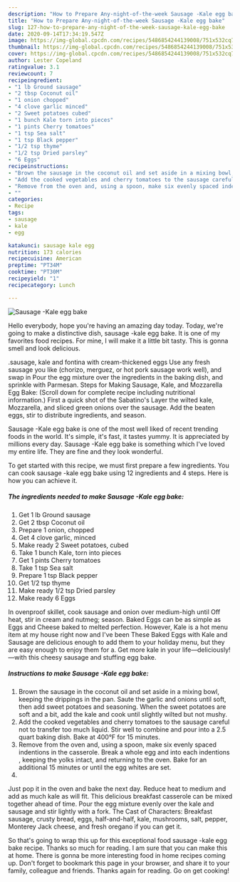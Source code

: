 ```yaml
---
description: "How to Prepare Any-night-of-the-week Sausage -Kale egg bake"
title: "How to Prepare Any-night-of-the-week Sausage -Kale egg bake"
slug: 127-how-to-prepare-any-night-of-the-week-sausage-kale-egg-bake
date: 2020-09-14T17:34:19.547Z
image: https://img-global.cpcdn.com/recipes/5486854244139008/751x532cq70/sausage-kale-egg-bake-recipe-main-photo.jpg
thumbnail: https://img-global.cpcdn.com/recipes/5486854244139008/751x532cq70/sausage-kale-egg-bake-recipe-main-photo.jpg
cover: https://img-global.cpcdn.com/recipes/5486854244139008/751x532cq70/sausage-kale-egg-bake-recipe-main-photo.jpg
author: Lester Copeland
ratingvalue: 3.1
reviewcount: 7
recipeingredient:
- "1 lb Ground sausage"
- "2 tbsp Coconut oil"
- "1 onion chopped"
- "4 clove garlic minced"
- "2 Sweet potatoes cubed"
- "1 bunch Kale torn into pieces"
- "1 pints Cherry tomatoes"
- "1 tsp Sea salt"
- "1 tsp Black pepper"
- "1/2 tsp thyme"
- "1/2 tsp Dried parsley"
- "6 Eggs"
recipeinstructions:
- "Brown the sausage in the coconut oil and set aside in a mixing bowl, keeping the drippings in the pan. Saute the garlic and onions until soft, then add sweet potatoes and seasoning. When the sweet potatoes are soft and a bit, add the kale and cook until slightly wilted but not mushy."
- "Add the cooked vegetables and cherry tomatoes to the sausage careful not to transfer too much liquid. Stir well to combine and pour into a 2.5 quart baking dish. Bake at 400°F for 15 minutes."
- "Remove from the oven and, using a spoon, make six evenly spaced indentions in the casserole. Break a whole egg and into each indentions , keeping the yolks intact, and returning to the oven. Bake for an additional 15 minutes or until the egg whites are set."
- ""
categories:
- Recipe
tags:
- sausage
- kale
- egg

katakunci: sausage kale egg 
nutrition: 173 calories
recipecuisine: American
preptime: "PT34M"
cooktime: "PT30M"
recipeyield: "1"
recipecategory: Lunch

---
```



![Sausage -Kale egg bake](https://img-global.cpcdn.com/recipes/5486854244139008/751x532cq70/sausage-kale-egg-bake-recipe-main-photo.jpg)

Hello everybody, hope you're having an amazing day today. Today, we're going to make a distinctive dish, sausage -kale egg bake. It is one of my favorites food recipes. For mine, I will make it a little bit tasty. This is gonna smell and look delicious.

.sausage, kale and fontina with cream-thickened eggs Use any fresh sausage you like (chorizo, merguez, or hot pork sausage work well), and swap in Pour the egg mixture over the ingredients in the baking dish, and sprinkle with Parmesan. Steps for Making Sausage, Kale, and Mozzarella Egg Bake: (Scroll down for complete recipe including nutritional information.) First a quick shot of the Sabatino&#39;s Layer the wilted kale, Mozzarella, and sliced green onions over the sausage. Add the beaten eggs, stir to distribute ingredients, and season.

Sausage -Kale egg bake is one of the most well liked of recent trending foods in the world. It's simple, it's fast, it tastes yummy. It is appreciated by millions every day. Sausage -Kale egg bake is something which I've loved my entire life. They are fine and they look wonderful.


To get started with this recipe, we must first prepare a few ingredients. You can cook sausage -kale egg bake using 12 ingredients and 4 steps. Here is how you can achieve it.

##### The ingredients needed to make Sausage -Kale egg bake:

1. Get 1 lb Ground sausage
1. Get 2 tbsp Coconut oil
1. Prepare 1 onion, chopped
1. Get 4 clove garlic, minced
1. Make ready 2 Sweet potatoes, cubed
1. Take 1 bunch Kale, torn into pieces
1. Get 1 pints Cherry tomatoes
1. Take 1 tsp Sea salt
1. Prepare 1 tsp Black pepper
1. Get 1/2 tsp thyme
1. Make ready 1/2 tsp Dried parsley
1. Make ready 6 Eggs


In ovenproof skillet, cook sausage and onion over medium-high until Off heat, stir in cream and nutmeg; season. Baked Eggs can be as simple as Eggs and Cheese baked to melted perfection. However, Kale is a hot menu item at my house right now and I&#39;ve been These Baked Eggs with Kale and Sausage are delicious enough to add them to your holiday menu, but they are easy enough to enjoy them for a. Get more kale in your life—deliciously!—with this cheesy sausage and stuffing egg bake. 

##### Instructions to make Sausage -Kale egg bake:

1. Brown the sausage in the coconut oil and set aside in a mixing bowl, keeping the drippings in the pan. Saute the garlic and onions until soft, then add sweet potatoes and seasoning. When the sweet potatoes are soft and a bit, add the kale and cook until slightly wilted but not mushy.
1. Add the cooked vegetables and cherry tomatoes to the sausage careful not to transfer too much liquid. Stir well to combine and pour into a 2.5 quart baking dish. Bake at 400°F for 15 minutes.
1. Remove from the oven and, using a spoon, make six evenly spaced indentions in the casserole. Break a whole egg and into each indentions , keeping the yolks intact, and returning to the oven. Bake for an additional 15 minutes or until the egg whites are set.
1. 


Just pop it in the oven and bake the next day. Reduce heat to medium and add as much kale as will fit. This delicious breakfast casserole can be mixed together ahead of time. Pour the egg mixture evenly over the kale and sausage and stir lightly with a fork. The Cast of Characters: Breakfast sausage, crusty bread, eggs, half-and-half, kale, mushrooms, salt, pepper, Monterey Jack cheese, and fresh oregano if you can get it. 

So that's going to wrap this up for this exceptional food sausage -kale egg bake recipe. Thanks so much for reading. I am sure that you can make this at home. There is gonna be more interesting food in home recipes coming up. Don't forget to bookmark this page in your browser, and share it to your family, colleague and friends. Thanks again for reading. Go on get cooking!
